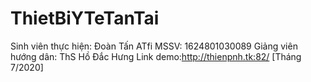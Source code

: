 # ThietBiYTeTanTai
Sinh viên thực hiện: Đoàn Tấn ATfi
MSSV: 1624801030089
Giảng viên hướng dân: ThS Hồ Đắc Hưng
Link demo:http://thienpnh.tk:82/
[Tháng 7/2020]
